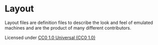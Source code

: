 # **Layout** #

Layout files are definition files to describe the look and feel of emulated machines and are the product
of many different contributors.

Licensed under [CC0 1.0 Universal (CC0 1.0)](https://creativecommons.org/publicdomain/zero/1.0/)
